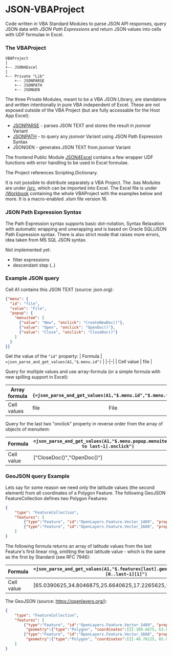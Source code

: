 # JSON-VBAProject

Code written in VBA Standard Modules to parse JSON API responses, query JSON data with *JSON Path Expressions* and return JSON values into cells with UDF formulae in Excel.

### The VBAProject

    VBAProject
    |
    +-- JSON4Excel
    |
    +-- Private "Lib"
        +-- JSONPARSE
        +-- JSONPATH
        +-- JSONGEN

The three Private Modules, meant to be a VBA JSON Library, are standalone and written intentionally in pure VBA independent of Excel. These are not exposed outside of the VBA Project (but are fully accessable for the Host App Excel): 

- [JSONPARSE](doc/JSONPARSE.md)  - parses JSON TEXT and stores the result in *jsonvar* Variant
- [JSONPATH](doc/JSONPATH.md) - to query any *jsonvar* Variant using JSON Path Expression Syntax
- JSONGEN - generates JSON TEXT from *jsonvar* Variant

The frontend Public Module [JSON4Excel](doc/JSON4Excel.md) contains a few wrapper UDF functions with error handling to be used in Excel formulae.

The Project references Scripting.Dictionary. 

It is not possible to distribute separately a VBA Project. The .bas Modules are under [/src](/src), which can be imported into Excel. The Excel file is under [/Workbook](/Workbook) containing the whole VBAProject with the examples below and more. It is a macro-enabled .xlsm file version 16. 



### JSON Path Expression Syntax

The Path Expression syntax supports basic dot-notation, Syntax Relaxation with automatic wrapping and unwrapping and is based on Oracle SQL/JSON Path Expression syntax. There is also strict mode that raises more errors, idea taken from MS SQL JSON syntax.

Not implemented yet:

- filter expressions
- descendant step (..)

### Example JSON query

Cell A1 contains this JSON TEXT (source: json.org):

```json
{"menu": {
  "id": "file",
  "value": "File",
  "popup": {
    "menuitem": [
      {"value": "New", "onclick": "CreateNewDoc()"},
      {"value": "Open", "onclick": "OpenDoc()"},
      {"value": "Close", "onclick": "CloseDoc()"}
    ]
  }
}}
```

Get the value of the `"id"` property:
| Formula  | `=json_parse_and_get_values(A1,"$.menu.id")`  |
|-|-|
| Cell value | file  |

Query for multiple values and use array-formula (or a simple formula with new spilling support in Excel):

<table>
<thead>
<tr>
<th>Array formula</th>
<th colspan="2"> <code> {=json_parse_and_get_values(A1,"$.menu.id","$.menu.value")} </code> </th>
</tr>
</thead>
<tbody>
<tr>
<td>Cell values</td>
<td>file</td>
<td>File</td>
</tr>
</tbody>
</table>

Query for the last two "onclick" property in reverse order from the array of objects of menuitem: 

| Formula  | `=json_parse_and_get_values(A1,"$.menu.popup.menuitem[last to last-1].onclick")`  |
|-|-|
| Cell value | ["CloseDoc()","OpenDoc()"]  |





### GeoJSON query Example 

Lets say for some reason we need only the latitude values (the second element) from all coordinates of a Polygon Feature. The following GeoJSON FeatureCollection defines two Polygon Features:

```geojson
{
    "type": "FeatureCollection",
    "features": [
        {"type":"Feature", "id":"OpenLayers.Feature.Vector_1489", "properties":{}, "geometry":{"type":"Polygon", "coordinates":[[[-109.6875, 63.6328125], [-112.5, 35.5078125], [-85.078125, 34.8046875], [-68.90625, 39.7265625], [-68.203125, 67.1484375], [-109.6875, 63.6328125]]]}, "crs":{"type":"OGC", "properties":{"urn":"urn:ogc:def:crs:OGC:1.3:CRS84"}}},
        {"type":"Feature", "id":"OpenLayers.Feature.Vector_1668", "properties":{}, "geometry":{"type":"Polygon", "coordinates":[[[-40.78125, 65.0390625], [-40.078125, 34.8046875], [-12.65625, 25.6640625], [21.09375, 17.2265625], [22.5, 58.0078125], [-40.78125, 65.0390625]]]}, "crs":{"type":"OGC", "properties":{"urn":"urn:ogc:def:crs:OGC:1.3:CRS84"}}}
    ]
}
```

The following formula returns an array of latitude values from the last Feature's first linear ring, omitting the last latitude value - which is the same as the first by Standard (see RFC 7946): 

| Formula  | `=json_parse_and_get_values(A1,"$.features[last].geometry.coordinates[0][0..last-1][1]")`  |
|-|-|
| Cell value | [65.0390625,34.8046875,25.6640625,17.2265625,58.0078125] |

The GeoJSON (source: https://openlayers.org/):

```json
{
    "type": "FeatureCollection",
    "features": [
        {"type":"Feature", "id":"OpenLayers.Feature.Vector_1489", "properties":{},
         "geometry":{"type":"Polygon", "coordinates":[[[-109.6875, 63.6328125], [-112.5, 35.5078125], [-85.078125, 34.8046875], [-68.90625, 39.7265625], [-68.203125, 67.1484375], [-109.6875, 63.6328125]]]}, "crs":{"type":"OGC", "properties":{"urn":"urn:ogc:def:crs:OGC:1.3:CRS84"}}},
        {"type":"Feature", "id":"OpenLayers.Feature.Vector_1668", "properties":{},
         "geometry":{"type":"Polygon", "coordinates":[[[-40.78125, 65.0390625], [-40.078125, 34.8046875], [-12.65625, 25.6640625], [21.09375, 17.2265625], [22.5, 58.0078125], [-40.78125, 65.0390625]]]}, "crs":{"type":"OGC", "properties":{"urn":"urn:ogc:def:crs:OGC:1.3:CRS84"}}}
    ]
}
```


